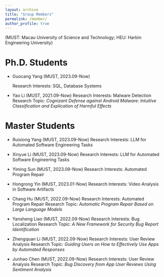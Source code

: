 ```yaml
---
layout: archive
title: "Group Members"
permalink: /member/
author_profile: true
---
```

(MUST: Macau University of Science and Technology; HEU: Harbin Engineering University)

Ph.D. Students
======

- Guocang Yang (MUST, 2023.09-Now)
  
    Research Interests: SQL, Database Systems

- Yao Li (MUST, 2021.09-Now)
    Research Interests: Malware Detection
    Research Topic: *Cognizant Defense against Android Malware: Intuitive Classification and Explication of Harmful Effects*

Master Students
======

- Ruixiong Yang (MUST, 2023.09-Now)
    Research Interests: LLM for Automated Software Engineering Tasks

- Xinyue Li (MUST, 2023.09-Now)
    Research Interests: LLM for Automated Software Engineering Tasks

- Yiming Sun (MUST, 2023.09-Now)
    Research Interests: Automated Program Repair

- Hongrong Yin (MUST, 2023.01-Now)
    Research Interests: Video Analysis in Software Artifacts

- Chang Hu (MUST, 2022.09-Now)
    Research Interests: Automated Program Repair
    Research Topic: *Automatic Program Repair Based on Large Language Models*

- Yansheng Liao (MUST, 2022.09-Now)
    Research Interests: Bug Localization
    Research Topic: *A New Framework for Security Bug Report Identification*

- Zhengquan Li (MUST, 2022.09-Now)
    Research Interests: User Review Analysis
    Research Topic: *Guiding Users on How to Effectively Use Apps by Automated Responses*

- Junhao Chen (MUST, 2022.09-Now)
    Research Interests: User Review Analysis
    Research Topic: *Bug Discovery from App User Reviews Using Sentiment Analysis*
  
  


  

